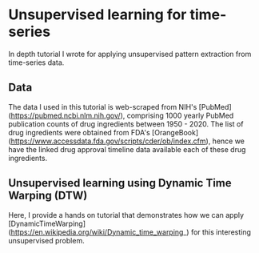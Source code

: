 # Unsupervised learning for time-series
 In depth tutorial I wrote for applying unsupervised pattern extraction from time-series data.

 ## Data

 The data I used in this tutorial is web-scraped from NIH's [PubMed] (https://pubmed.ncbi.nlm.nih.gov/), comprising 1000 yearly PubMed publication counts of drug ingredients between 1950 - 2020. The list of drug ingredients were obtained from FDA's [OrangeBook] (https://www.accessdata.fda.gov/scripts/cder/ob/index.cfm), hence we have the linked drug approval timeline data available each of these drug ingredients. 

 ## Unsupervised learning using Dynamic Time Warping (DTW)

Here, I provide a hands on tutorial that demonstrates how we can apply [DynamicTimeWarping] (https://en.wikipedia.org/wiki/Dynamic_time_warping_) for this interesting unsupervised problem. 

